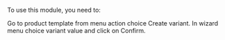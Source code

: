 To use this module, you need to:

Go to product template from menu action choice Create variant. In wizard menu choice variant value and click on Confirm.
